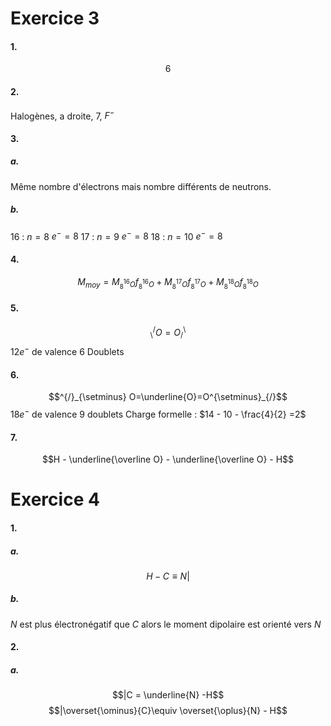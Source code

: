 # Exercice 3
#### 1.
$$6$$
#### 2.
Halogènes, a droite, $7$, $F^{-}$

#### 3.
##### a.
Même nombre d'électrons mais nombre différents de neutrons.
##### b.
16 : $n=8$ $e^{-}=8$
$17$ : $n=  9$ $e^{-} = 8$
$18$ : $n=10$ $e^{-}=8$

#### 4.
$$M_{moy} = M_{_{8}^{16}O}f_{_{8}^{16}O}+M_{_{8}^{17}O}f_{_{8}^{17}O} + M_{_{8}^{18}O}f_{_{8}^{18}O}$$

#### 5.
$$_\setminus^{/} O=O ^\setminus _{/}$$
$12 e^{-}$ de valence $6$ Doublets 


#### 6.
$$^{/}_{\setminus} O=\underline{O}=O^{\setminus}_{/}$$
$18e^{-}$ de valence $9$ doublets
Charge formelle : $14 - 10 - \frac{4}{2} =2$

#### 7.
$$H - \underline{\overline O} - \underline{\overline O} - H$$


# Exercice 4
#### 1.
##### a.
$$H -C \equiv N | $$

##### b.
$N$ est plus électronégatif que $C$ alors le moment dipolaire est orienté vers $N$ 

#### 2.
##### a.
$$|C = \underline{N} -H$$
$$|\overset{\ominus}{C}\equiv \overset{\oplus}{N} - H$$

